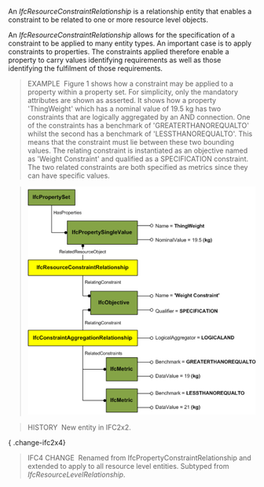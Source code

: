 ﻿An _IfcResourceConstraintRelationship_ is a relationship entity that enables a constraint to be related to one or more resource level objects.

An _IfcResourceConstraintRelationship_ allows for the specification of a constraint to be applied to many entity types. An important case is to apply constraints to properties. The constraints applied therefore enable a property to carry values identifying requirements as well as those identifying the fulfilment of those requirements.

> EXAMPLE&nbsp; Figure 1 shows how a constraint may be applied to a property within a property set. For simplicity, only the mandatory attributes are shown as asserted. It shows how a property 'ThingWeight' which has a nominal value of 19.5 kg has two constraints that are logically aggregated by an AND connection. One of the constraints has a benchmark of 'GREATERTHANOREQUALTO' whilst the second has a benchmark of 'LESSTHANOREQUALTO'. This means that the constraint must lie between these two bounding values. The relating constraint is instantiated as an objective named as 'Weight Constraint' and qualified as a SPECIFICATION constraint. The two related constraints are both specified as metrics since they can have specific values.

> !["Constraint usage for properties"](../../../../../../figures/ifcresourceconstraintrelationship_fig-1.png "Figure 1 &mdash; Resource constraint relationship")

> HISTORY&nbsp; New entity in IFC2x2.

{ .change-ifc2x4}
> IFC4 CHANGE&nbsp; Renamed from IfcPropertyConstraintRelationship and extended to apply to all resource level entities. Subtyped from _IfcResourceLevelRelationship_.